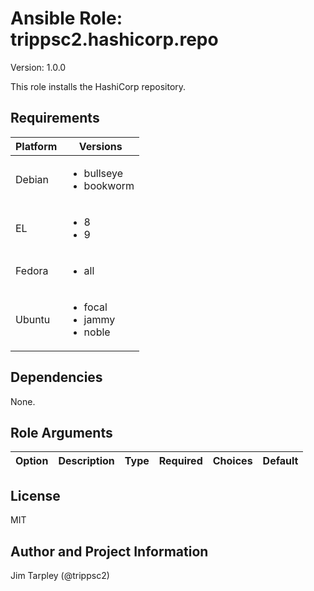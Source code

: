 <!-- BEGIN_ANSIBLE_DOCS -->

# Ansible Role: trippsc2.hashicorp.repo
Version: 1.0.0

This role installs the HashiCorp repository.

## Requirements

| Platform | Versions |
| -------- | -------- |
| Debian | <ul><li>bullseye</li><li>bookworm</li></ul> |
| EL | <ul><li>8</li><li>9</li></ul> |
| Fedora | <ul><li>all</li></ul> |
| Ubuntu | <ul><li>focal</li><li>jammy</li><li>noble</li></ul> |

## Dependencies

None.

## Role Arguments
|Option|Description|Type|Required|Choices|Default|
|---|---|---|---|---|---|


## License
MIT

## Author and Project Information
Jim Tarpley (@trippsc2)
<!-- END_ANSIBLE_DOCS -->

